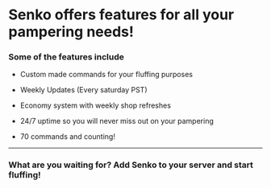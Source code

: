 # Senko offers features for all your pampering needs!

### Some of the features include

- Custom made commands for your fluffing purposes

- Weekly Updates (Every saturday PST)

- Economy system with weekly shop refreshes

- 24/7 uptime so you will never miss out on your pampering

- 70 commands and counting!

---
### What are you waiting for? Add Senko to your server and start fluffing!
